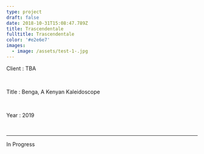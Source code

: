 ```yaml
---
type: project
draft: false
date: 2018-10-31T15:08:47.789Z
title: Trascendentale
fulltitle: Trascendentale
color: '#e2e6e7'
images:
  - image: /assets/test-1-.jpg
---
```

Client : TBA

<br/>

Title : Benga, A Kenyan Kaleidoscope

<br/>

Year : 2019

<br/>



- - -

In Progress
